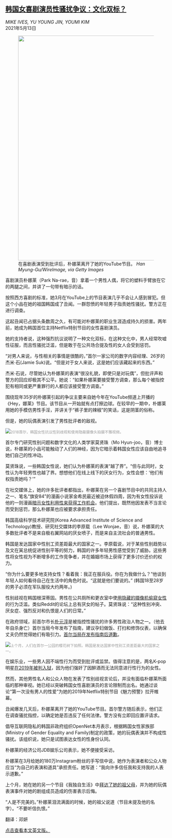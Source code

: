 <!--1620878822000-->
[韩国女喜剧演员性骚扰争议：文化双标？](https://cn.nytimes.com/asia-pacific/20210513/park-na-rae/)
------

<address>MIKE IVES, YU YOUNG JIN, YOUMI KIM</address><time pudate="2021-05-13 12:00:58" datetime="2021-05-13 12:00:58">2021年5月13日</time><figure class="article-span-photo"><img src="https://static01.nyt.com/images/2021/05/12/world/12xp-korea-gender01/12xp-korea-gender01-master1050.jpg" width="1050" height="700"><figcaption>在喜剧表演受到批评后，朴娜莱离开了她的YouTube节目。 <cite>Han Myung-Gu/WireImage, via Getty Images</cite></figcaption></figure><section class="article-body"><p>喜剧演员朴娜莱（Park Na-rae，音）拿着一个男性人偶，将它的塑料手臂放在它的两腿之间，并讲了一句带有暗示的话。</p><p>按照西方喜剧的标准，她3月在YouTube上的节目表演几乎不会让人感到冒犯。但这个小品在她的祖国韩国成了丑闻。一群怨愤的年轻男子指责她性骚扰。警方正在进行调查。</p><p>这起丑闻已占据头条数周之久，有可能对朴娜莱的职业生涯造成持久的损害。两年前，她成为韩国首位主持Netflix特别节目的女性喜剧演员。</p><p>她的支持者说，这种强烈抗议说明了一种文化双标，在这种文化中，男人经常吹嘘性征服，而且性骚扰泛滥，但是敢于在公共场合提及性的女人会受到惩罚。</p><p>“对男人来说，与性相关的事情是很酷的，”首尔一家公司的数字内容经理、26岁的杰米·石(Jamie Suk)说。“但是对于女人来说，这是她们应该藏起来的东西。”</p><p>杰米·石说，尽管她认为朴娜莱的表演“很没礼貌，即使只是对玩偶”，但批评声和警方的回应却极其不公平。她说：“如果朴娜莱要接受警方调查，那么每个被指控犯有相同或更严重罪行的人都应该接受警方调查。”</p><p>围绕现年35岁的朴娜莱引起的争议主要来自她今年在YouTube频道上开播的《Hey，娜莱》节目。该节目从一开始就有点打擦边球。在较早的一期中，朴娜莱用她的手模仿男性手淫，并讲关于“裤子里的辣椒”的笑话，这是阴茎的俗称。</p><p>但是，她的玩偶表演引发了男性批评者的敌视。</p><p><img src="https://static01.nyt.com/images/2021/05/12/world/12xp-korea-gender02/merlin_144903474_7af9e375-16e5-4bc3-bd9c-43e08e2576ce-master1050.jpg"><small style="color: #999;">2018首尔，韩国女性抗议性别歧视和使用隐蔽摄像头拍摄不雅视频。</small></p><p>首尔专门研究性别问题和数字文化的人类学家莫贤珠（Mo Hyun-joo，音）博士说，朴娜莱的小品可能触动了人们的神经，因为它暗示着韩国女性应该自由地追寻她们自己的性冲动。</p><p>莫贤珠说，一些韩国女性说，她们认为朴娜莱的表演“越了界”。“但与此同时，女性认为年轻男性也越了界。想想他们在线上线下的厌女行为，女性会想：‘他们有权指责她吗？’”</p><p>在社交媒体上，她的许多批评者都指出，朴娜莱在另一个喜剧节目中的共同主持人之一、笔名“旗安84”的漫画小说家金希民最近被迫休假四周，因为有女性投诉说他的一则漫画<a rel="noopener noreferrer" target="_blank" href="http://www.koreaherald.com/view.php?ud=20200813000832" title="Link: http://www.koreaherald.com/view.php?ud=20200813000832">暗示女性利用性来获得工作机会</a>。他们提出，既然他因发表不当言论而受到惩罚，那么朴娜莱也应被要求承担责任。</p><p>韩国高级科学技术研究院(Korea Advanced Institute of Science and Technology)教授、研究社交媒体的李原载（Lee Wonjae，音）说，朴娜莱的大多数批评者不是来自极右翼网站的厌女喷子，而是来自主流社会的普通男性。</p><p>韩国是发达国家中性别工资差距最大的国家之一。李原载说，对于某些性别趋势以及文在寅总统促进性别平等的努力，韩国的许多年轻男性感觉受到了威胁。这些男性将女性视为不断增多的工作竞争者，并在婚姻市场上获得了更多讨价还价的权力。</p><p>“你为什么要更多地支持女性？看着我：我正在服兵役。你在为我做什么？”他谈到年轻人如何看待自己在生活中的角色时说。“这就是他们要说的。” (韩国18至28岁的男子必须在军队服役大约两年。)</p><p>性别歧视在韩国根深蒂固。男性在公共厕所和更衣室中使<a href="https://www.nytimes.com/2019/03/21/world/asia/korea-spycam-hotel-livestream.html" title="Link: https://www.nytimes.com/2019/03/21/world/asia/korea-spycam-hotel-livestream.html">用隐藏的摄像机偷窥女性</a>的行为泛滥。类似Reddit的论坛上总有厌女的帖子。莫贤珠说：“这种性别冲突、厌女症、强烈反对和仇恨是人们的日常。”</p><p>在政府领域，前首尔市长<a href="https://www.nytimes.com/2021/01/26/world/asia/korea-mayor-seoul-sexual-harassment-secretary.html?searchResultPosition=1" title="Link: https://www.nytimes.com/2021/01/26/world/asia/korea-mayor-seoul-sexual-harassment-secretary.html?searchResultPosition=1">朴元淳</a>是被指控性骚扰的许多男性政治人物之一。（他去年自杀身亡）首尔当局今年发布了指南，建议孕妇做饭、打扫和修饰仪表，以确保丈夫仍然觉得她们有吸引力。<a href="https://cn.nytimes.com/asia-pacific/20210113/korea-pregnant-women-advice-seoul/" title="Link: https://cn.nytimes.com/asia-pacific/20210113/korea-pregnant-women-advice-seoul/">首尔当局在发布指南后道歉</a>。</p><p><img src="https://static01.nyt.com/images/2021/05/12/world/12xp-korea-gender03/merlin_185875215_6c6246fe-dcfc-4000-8a5e-fff230284310-master1050.jpg"><small style="color: #999;">上个月，人们在首尔一公园的樱花树下拍照。韩国是发达国家中性别工资差距最大的国家之一。</small></p><p>在娱乐业，一些男人因不端性行为而受到批评或监禁。值得注意的是，两名K-pop明星<a href="https://www.nytimes.com/2019/11/29/world/asia/kpop-rape.html" title="Link: https://www.nytimes.com/2019/11/29/world/asia/kpop-rape.html">在2019年被判入狱</a>，因为他们强奸了因醉酒而无法同意进行性行为的女性。</p><p>然而，其他男性名人和公众人物在发表了性别歧视言论后，并没有面临朴娜莱所面临的那种审视。她已经以突破韩国女性喜剧演员的言论限制而出名。她通过谈论“第一次没有男人的性爱”为她的2019年Netflix特别节目《魅力预警》拉开帷幕。</p><p>丑闻爆发几天后，朴娜莱离开了她的YouTube节目​​。首尔警方随后表示，他们正在调查骚扰指控，以确定她是否违反了任何法律。警方没有立即回应置评请求。</p><p>倡导互联网隐私的韩国非政府组织OpenNet本月表示，根据韩国女性家族部(Ministry of Gender Equality and Family)制定的政策，她的玩偶表演并不构成性骚扰。该组织说，她只是试图表达女性的性身份认同。</p><p>朴娜莱的经济公司JDB娱乐公司表示，她不便接受采访。</p><p>朴娜莱在3月给她的180万Instagram粉丝的手写信中说，她作为表演者和公众人物应当“为自己的表演和道具”承担责任。她写道：“我向许多信任我和支持我的人表示道歉。”</p><p>上个月，她在她的另一个节目《我独自生活》中<a rel="noopener noreferrer" target="_blank" href="https://www.youtube.com/watch?v=hSFeuKQfHuo" title="Link: https://www.youtube.com/watch?v=hSFeuKQfHuo">拜访了她的祖父母</a>，并为她的玩偶表演事件对她的剧组成员造成的伤害表示后悔。</p><p>“人是不完美的。”朴娜莱泪流满面的时候，她的祖父说道（节目未提及他的名字）。“不要听信仇恨。”</p></section><footer class="author-info"><p>翻译：邓妍</p><p><a rel="nofollow" target="_blank" href="https://www.nytimes.com/2021/05/12/world/asia/park-na-rae.html">点击查看本文英文版。</a></p></footer>

